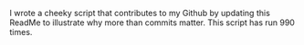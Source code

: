 I wrote a cheeky script that contributes to my Github by updating this ReadMe to illustrate why more than commits matter. This script has run 990 times.
